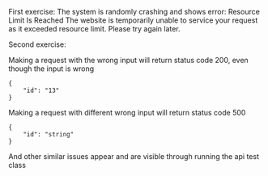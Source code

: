 First exercise:
    The system is randomly crashing and shows error: Resource Limit Is Reached
The website is temporarily unable to service your request as it exceeded resource limit. Please try again later.

Second exercise:

Making a request with the wrong input will return status code 200, even though the input is wrong
```
{
    "id": "13"
}
```

Making a request with different wrong input will return status code 500
```
{
    "id": "string"
}
```

And other similar issues appear and are visible through running the api test class


